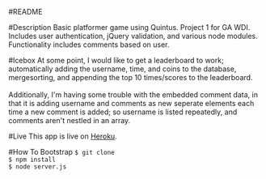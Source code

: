 #README

#Description
Basic platformer game using Quintus.  Project 1 for GA WDI.  Includes user authentication, jQuery validation, and various node modules.  Functionality includes comments based on user.

#Icebox
At some point, I would like to get a leaderboard to work; automatically adding the username, time, and coins to the database, mergesorting, and appending the top 10 times/scores to the leaderboard.<br><br>Additionally, I'm having some trouble with the embedded comment data, in that it is adding username and comments as new seperate elements each time a new comment is added; so username is listed repeatedly, and comments aren't nestled in an array.

#Live
This app is live on <a href="https://sbelser-platformer.herokuapp.com/">Heroku</a>.

#How To Bootstrap
```$ git clone```<br>
```$ npm install```<br>
```$ node server.js```